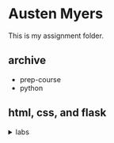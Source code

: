 # Austen Myers
This is my assignment folder.

## archive
- prep-course
- python

## html, css, and flask
<details>
<summary>labs</summary>
<li>html-01: biography
<li>html-02: blog
<li>html-03: company landing page
</details>
